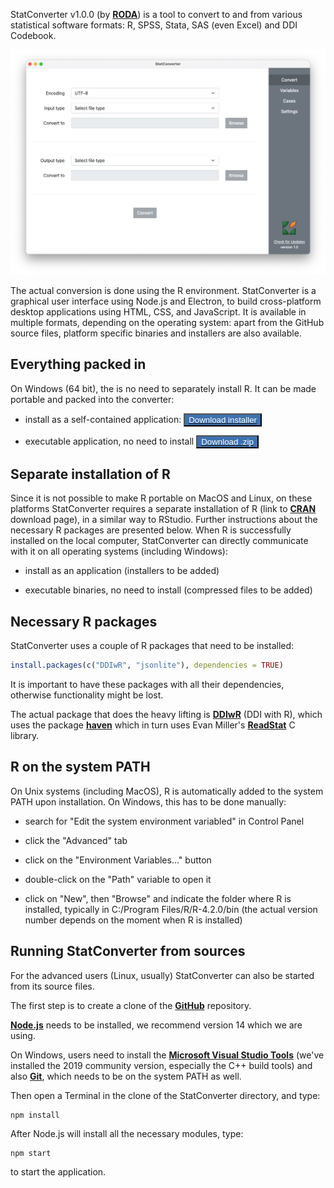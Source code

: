 StatConverter v1.0.0 (by [<b>RODA</b>](http://www.roda.ro)) is a tool to convert to and from various statistical software formats: R, SPSS, Stata, SAS (even Excel) and DDI Codebook.

<p align="center">
  <img src="StatConverter.png" alt="StatConverter screenshot" style="width:600px;"/>
</p>

The actual conversion is done using the R environment. StatConverter is a graphical user interface using Node.js and Electron, to build cross-platform desktop applications using HTML, CSS, and JavaScript. It is available in multiple formats, depending on the operating system: apart from the GitHub source files, platform specific binaries and installers are also available.

## Everything packed in

On Windows (64 bit), the is no need to separately install R. It can be made portable and packed into the converter:

- install as a self-contained application: <button type="button" style="background:#3E72AF;color:white;"><a href="https://github.com/RODA/Files/blob/main/StatConverter_Setup_1.0.0.exe?raw=true"><span style="color:white">Download installer</span></a></button>

- executable application, no need to install <button type="button" style="background:#3E72AF;color:white;"><a href="https://github.com/RODA/Files/blob/main/StatConverter_1.0.0.zip?raw=true"><span style="color:white">Download .zip</span></a></button>

## Separate installation of R

Since it is not possible to make R portable on MacOS and Linux, on these platforms StatConverter requires a separate installation of R (link to [<b>CRAN</b>](https://cran.r-project.org/bin/) download page), in a similar way to RStudio. Further instructions about the necessary R packages are presented below. When R is successfully installed on the local computer, StatConverter can directly communicate with it on all operating systems (including Windows):

- install as an application (installers to be added)

- executable binaries, no need to install (compressed files to be added)



## Necessary R packages

StatConverter uses a couple of R packages that need to be installed:

```r
install.packages(c("DDIwR", "jsonlite"), dependencies = TRUE)
```

It is important to have these packages with all their dependencies, otherwise functionality might be lost.

The actual package that does the heavy lifting is [<b>DDIwR</b>](https://cran.r-project.org/web/packages/DDIwR/index.html) (DDI with R), which uses the package [<b>haven</b>](https://cran.r-project.org/web/packages/haven/index.html) which in turn uses Evan Miller's [<b>ReadStat</b>](https://github.com/WizardMac/ReadStat) C library.

## R on the system PATH

On Unix systems (including MacOS), R is automatically added to the system PATH upon installation. On Windows, this has to be done manually:

- search for "Edit the system environment variabled" in Control Panel

- click the "Advanced" tab

- click on the "Environment Variables..." button

- double-click on the "Path" variable to open it

- click on "New", then "Browse" and indicate the folder where R is installed, typically in C:/Program Files/R/R-4.2.0/bin
(the actual version number depends on the moment when R is installed)

## Running StatConverter from sources

For the advanced users (Linux, usually) StatConverter can also be started from its source files.

The first step is to create a clone of the [<b>GitHub</b>](https://github.com/RODA/StatConverter) repository.

[<b>Node.js</b>](https://nodejs.org/download/release/v14.18.2/) needs to be installed, we recommend version 14 which we are using.

On Windows, users need to install the [<b>Microsoft Visual Studio Tools</b>](https://visualstudio.microsoft.com/downloads/) (we've installed the 2019 community version, especially the C++ build tools) and also [<b>Git</b>](https://git-scm.com/downloads), which needs to be on the system PATH as well.

Then open a Terminal in the clone of the StatConverter directory, and type:

```
npm install
```

After Node.js will install all the necessary modules, type:

```
npm start
```

to start the application.
